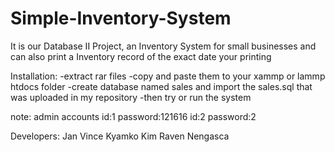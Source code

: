 # Simple-Inventory-System
It is our Database II Project, an Inventory System for small businesses and can also print a Inventory record of the exact date your printing

Installation:
-extract rar files
-copy and paste them to your xammp or lammp htdocs folder 
-create database named sales and import the sales.sql that was uploaded in my repository
-then try or run the system

note:
admin accounts
id:1 password:121616
id:2 password:2

Developers:
Jan Vince Kyamko
Kim Raven Nengasca
